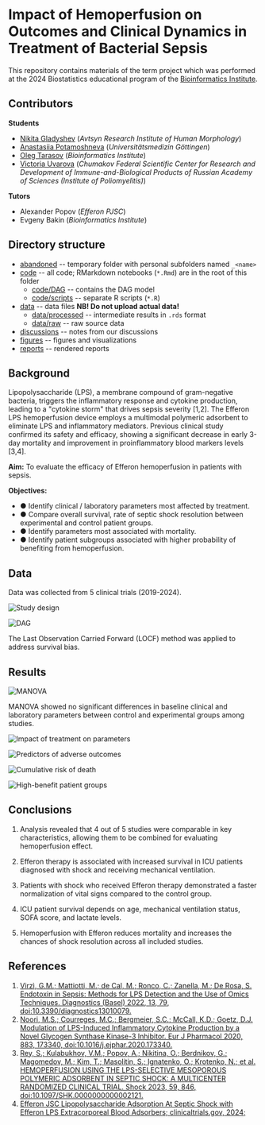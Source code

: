 # Impact of Hemoperfusion on Outcomes and Clinical Dynamics in Treatment of Bacterial Sepsis

This repository contains materials of the term project which was performed at the 2024 Biostatistics educational program of the [Bioinformatics Institute](https://bioinf.me/en). 

## Contributors   

**Students**  

- [Nikita Gladyshev](https://github.com/Hayrest) (*Avtsyn Research Institute of Human Morphology*)  
- [Anastasiia Potamoshneva](https://github.com/a-potamoshneva) (*Universitätsmedizin Göttingen*)  
- [Oleg Tarasov](https://github.com/ovtarasov) (*Bioinformatics Institute*)  
- [Victoria Uvarova](https://github.com/UvarovaV) (*Chumakov Federal Scientific Center for Research and Development of Immune-and-Biological Products of Russian Academy of Sciences (Institute of Poliomyelitis)*)  

**Tutors**  

- Alexander Popov (*Efferon PJSC*)  
- Evgeny Bakin (*Bioinformatics Institute*) 
 
## Directory structure

- [abandoned](abandoned/) -- temporary folder with personal subfolders named `_<name>`  
- [code](code/) -- all code; RMarkdown notebooks (`*.Rmd`) are in the root of this folder   
    - [code/DAG](code/DAG/) -- contains the DAG model 
    - [code/scripts](code/scripts/) -- separate R scripts (`*.R`)  
- [data](data/) -- data files **NB! Do not upload actual data!**    
    - [data/processed](data/processed/) -- intermediate results in `.rds` format   
    - [data/raw](data/raw) -- raw source data  
- [discussions](discussions) -- notes from our discussions
- [figures](figures/) -- figures and visualizations  
- [reports](reports/) -- rendered reports

## Background

Lipopolysaccharide (LPS), a membrane compound of gram-negative bacteria, triggers the inflammatory response and cytokine production, leading to a "cytokine storm" that drives sepsis severity [1,2]. The Efferon LPS hemoperfusion device employs a multimodal polymeric adsorbent to eliminate LPS and inflammatory mediators. Previous clinical study confirmed its safety and efficacy, showing a significant decrease in early 3-day mortality and improvement in proinflammatory blood markers levels [3,4]. 

**Aim:** To evaluate the efficacy of Efferon hemoperfusion in patients with sepsis.

**Objectives:**

- ● Identify clinical / laboratory parameters most affected by treatment.
- ● Compare overall survival, rate of septic shock resolution between experimental and control patient groups.
- ● Identify parameters most associated with mortality.
- ● Identify patient subgroups associated with higher probability of benefiting from hemoperfusion.

## Data

Data was collected from 5 clinical trials (2019-2024).

![Study design](figures/Study_design.png)

![DAG](figures/DAG_combined.png)

The Last Observation Carried Forward (LOCF) method was applied to address survival bias.

## Results

![MANOVA](figures/MANOVA.png)

MANOVA showed no significant differences in baseline clinical and laboratory parameters between control and experimental groups among studies.

![Impact of treatment on parameters](figures/Treatment_impact_on_parameters_combined.png)

![Predictors of adverse outcomes](figures/Adverse_outcomes_combined.png)

![Cumulative risk of death](figures/Cumulative_death_risk.png)

![High-benefit patient groups](figures/Subgroup_analysis_combined.png)

## Conclusions

1. Analysis revealed that 4 out of 5 studies were comparable in key characteristics, allowing them to be combined for evaluating hemoperfusion effect.

2. Efferon therapy is associated with increased survival in ICU patients diagnosed with shock and receiving mechanical ventilation.

3. Patients with shock who received Efferon therapy demonstrated a faster normalization of vital signs compared to the control group.

4. ICU patient survival depends on age, mechanical ventilation status, SOFA score, and lactate levels.

5. Hemoperfusion with Efferon reduces mortality and increases the chances of shock resolution across all included studies.

## References

1. [Virzì, G.M.; Mattiotti, M.; de Cal, M.; Ronco, C.; Zanella, M.; De Rosa, S. Endotoxin in Sepsis: Methods for LPS Detection and the Use of Omics Techniques. Diagnostics (Basel) 2022, 13, 79, doi:10.3390/diagnostics13010079.](https://doi.org/10.3390/diagnostics13010079)
2. [Noori, M.S.; Courreges, M.C.; Bergmeier, S.C.; McCall, K.D.; Goetz, D.J. Modulation of LPS-Induced Inflammatory Cytokine Production by a Novel Glycogen Synthase Kinase-3 Inhibitor. Eur J Pharmacol 2020, 883, 173340, doi:10.1016/j.ejphar.2020.173340.](https://doi.org/10.1016/j.ejphar.2020.173340)
3. [Rey, S.; Kulabukhov, V.M.; Popov, A.; Nikitina, O.; Berdnikov, G.; Magomedov, M.; Kim, T.; Masolitin, S.; Ignatenko, O.; Krotenko, N.; et al. HEMOPERFUSION USING THE LPS-SELECTIVE MESOPOROUS POLYMERIC ADSORBENT IN SEPTIC SHOCK: A MULTICENTER RANDOMIZED CLINICAL TRIAL. Shock 2023, 59, 846, doi:10.1097/SHK.0000000000002121.](https://doi.org/10.1097/SHK.0000000000002138)
4. [Efferon JSC Lipopolysaccharide Adsorption At Septic Shock with Efferon LPS Extracorporeal Blood Adsorbers; clinicaltrials.gov, 2024;](https://ctv.veeva.com/study/lipopolisaccharide-adsorption-at-septic-shock)



  